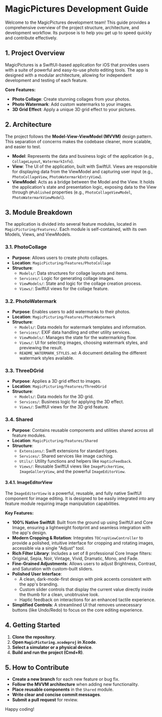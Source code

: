 # MagicPictures Development Guide

Welcome to the MagicPictures development team! This guide provides a comprehensive overview of the project structure, architecture, and development workflow. Its purpose is to help you get up to speed quickly and contribute effectively.

## 1. Project Overview

MagicPictures is a SwiftUI-based application for iOS that provides users with a suite of powerful and easy-to-use photo editing tools. The app is designed with a modular architecture, allowing for independent development and testing of each feature.

**Core Features:**
- **Photo Collage**: Create stunning collages from your photos.
- **Photo Watermark**: Add custom watermarks to your images.
- **3D Grid Effect**: Apply a unique 3D grid effect to your pictures.

## 2. Architecture

The project follows the **Model-View-ViewModel (MVVM)** design pattern. This separation of concerns makes the codebase cleaner, more scalable, and easier to test.

- **Model**: Represents the data and business logic of the application (e.g., `CollageLayout`, `WatermarkInfo`).
- **View**: The UI of the application, built with SwiftUI. Views are responsible for displaying data from the ViewModel and capturing user input (e.g., `PhotoCollageView`, `PhotoWatermarkEntryView`).
- **ViewModel**: Acts as a bridge between the Model and the View. It holds the application's state and presentation logic, exposing data to the View through `@Published` properties (e.g., `PhotoCollageViewModel`, `PhotoWatermarkViewModel`).

## 3. Module Breakdown

The application is divided into several feature modules, located in `MagicPicturing/Features/`. Each module is self-contained, with its own Models, Views, and ViewModels.

### 3.1. PhotoCollage

- **Purpose**: Allows users to create photo collages.
- **Location**: `MagicPicturing/Features/PhotoCollage`
- **Structure**:
  - `Models/`: Data structures for collage layouts and items.
  - `Services/`: Logic for generating collage images.
  - `ViewModels/`: State and logic for the collage creation process.
  - `Views/`: SwiftUI views for the collage feature.

### 3.2. PhotoWatermark

- **Purpose**: Enables users to add watermarks to their photos.
- **Location**: `MagicPicturing/Features/PhotoWatermark`
- **Structure**:
  - `Models/`: Data models for watermark templates and information.
  - `Services/`: EXIF data handling and other utility services.
  - `ViewModels/`: Manages the state for the watermarking flow.
  - `Views/`: UI for selecting images, choosing watermark styles, and previewing the result.
  - `README_WATERMARK_STYLES.md`: A document detailing the different watermark styles available.

### 3.3. ThreeDGrid

- **Purpose**: Applies a 3D grid effect to images.
- **Location**: `MagicPicturing/Features/ThreeDGrid`
- **Structure**:
  - `Models/`: Data models for the 3D grid.
  - `Services/`: Business logic for applying the 3D effect.
  - `Views/`: SwiftUI views for the 3D grid feature.

### 3.4. Shared

- **Purpose**: Contains reusable components and utilities shared across all feature modules.
- **Location**: `MagicPicturing/Features/Shared`
- **Structure**:
  - `Extensions/`: Swift extensions for standard types.
  - `Services/`: Shared services like image caching.
  - `Utils/`: Utility functions and helpers like `HapticFeedback`.
  - `Views/`: Reusable SwiftUI views like `ImagePickerView`, `ImageGalleryView`, and the powerful `ImageEditorView`.

#### 3.4.1. ImageEditorView

The `ImageEditorView` is a powerful, reusable, and fully native SwiftUI component for image editing. It is designed to be easily integrated into any feature module requiring image manipulation capabilities.

**Key Features:**

*   **100% Native SwiftUI**: Built from the ground up using SwiftUI and Core Image, ensuring a lightweight footprint and seamless integration with the app's design.
*   **Modern Cropping & Rotation**: Integrates `TOCropViewController` to provide a polished, intuitive interface for cropping and rotating images, accessible via a single "Adjust" tool.
*   **Rich Filter Library**: Includes a set of 8 professional Core Image filters: Original, Sepia, Noir, Vintage, Vivid, Dramatic, Mono, and Fade.
*   **Fine-Grained Adjustments**: Allows users to adjust Brightness, Contrast, and Saturation with custom-built sliders.
*   **Polished User Interface**:
    *   A clean, dark-mode-first design with pink accents consistent with the app's branding.
    *   Custom slider controls that display the current value directly inside the thumb for a clean, unobtrusive look.
    *   Haptic feedback on interactions for an enhanced tactile experience.
*   **Simplified Controls**: A streamlined UI that removes unnecessary buttons (like Undo/Redo) to focus on the core editing experience.

## 4. Getting Started

1.  **Clone the repository**.
2.  **Open `MagicPicturing.xcodeproj` in Xcode**.
3.  **Select a simulator or a physical device**.
4.  **Build and run the project (Cmd+R)**.

## 5. How to Contribute

- **Create a new branch** for each new feature or bug fix.
- **Follow the MVVM architecture** when adding new functionality.
- **Place reusable components** in the `Shared` module.
- **Write clear and concise commit messages**.
- **Submit a pull request** for review.

Happy coding!

